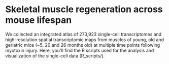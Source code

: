 # Skeletal muscle regeneration across mouse lifespan

We collected an integrated atlas of 273,923 single-cell transcriptomes and high-resolution spatial transcriptomic maps from muscles of young, old and geriatric mice (~5, 20 and 26 months old) at multiple time points following myotoxin injury. Here, you'll find the R scripts used for the analysis and visualization of the single-cell data (R_scripts/).
